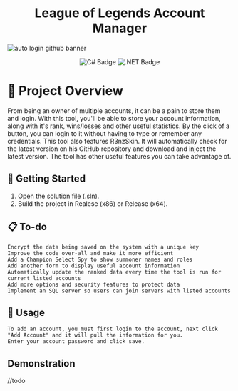 <h1 align="center">League of Legends Account Manager</h1>

![auto login github banner](https://github.com/terrykeeton97/League-of-Legends-Account-Manager/assets/116961227/f11589c3-8b9f-45f0-89c1-29884de1590c)

<p align="center">
  <img src="https://img.shields.io/badge/c%23-%23239120.svg?style=for-the-badge&logo=c-sharp&logoColor=white" alt="C# Badge"/>
  <img src="https://img.shields.io/badge/.NET-5C2D91?style=for-the-badge&logo=.net&logoColor=white" alt=".NET Badge"/>
</p>

# 📖 Project Overview
From being an owner of multiple accounts, it can be a pain to store them and login. With this tool, you'll be able to store your account information, along with it's rank, wins/losses and other useful statistics. By the click of a button, you can login to it without having to type or remember any credentials. This tool also features R3nzSkin. It will automatically check for the latest version on his GitHub repository and download and inject the latest version. The tool has other useful features you can take advantage of.

## 🚀 Getting Started
1. Open the solution file (.sln).
2. Build the project in Realese (x86) or Release (x64).

## 📋 To-do
```
Encrypt the data being saved on the system with a unique key
Improve the code over-all and make it more efficient
Add a Champion Select Spy to show summoner names and roles
Add another form to display useful account information
Automatically update the ranked data every time the tool is run for current listed accounts
Add more options and security features to protect data
Implement an SQL server so users can join servers with listed accounts
```

## 🧪 Usage

```
To add an account, you must first login to the account, next click "Add Account" and it will pull the information for you. 
Enter your account password and click save.
```
## Demonstration
//todo
